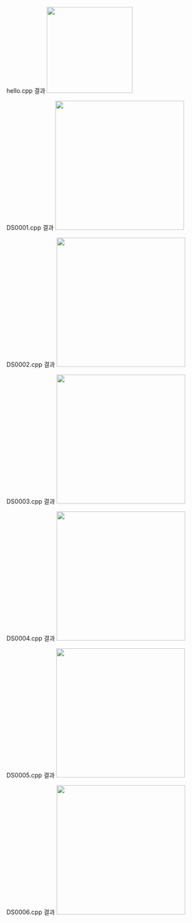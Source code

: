 hello.cpp 결과
<img src='https://github.com/seeon13/22100379_SSO_DS/blob/main/lab5/result/hello.png?raw=true' 
height="200">

DS0001.cpp 결과
<img src='https://github.com/seeon13/22100379_SSO_DS/blob/main/lab5/result/ds001.png?raw=true' 
height="300">

DS0002.cpp 결과
<img src='https://github.com/seeon13/22100379_SSO_DS/blob/main/lab5/result/ds002.png?raw=true' 
height="300">

DS0003.cpp 결과
<img src='https://github.com/seeon13/22100379_SSO_DS/blob/main/lab5/result/ds003.png?raw=true'
height="300">

DS0004.cpp 결과
<img src='https://github.com/seeon13/22100379_SSO_DS/blob/main/lab5/result/ds004.png?raw=true'
height="300">

DS0005.cpp 결과
<img src='https://github.com/seeon13/22100379_SSO_DS/blob/main/lab5/result/ds005.png?raw=true' 
height="300">

DS0006.cpp 결과
<img src='https://github.com/seeon13/22100379_SSO_DS/blob/main/lab5/result/ds006.png?raw=true' 
height="300">
